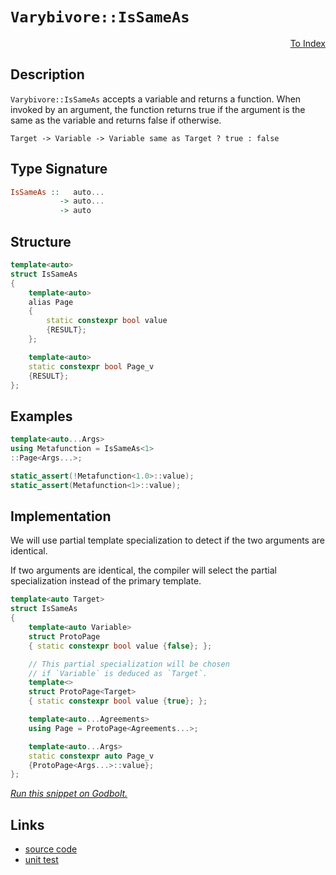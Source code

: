 <!-- Copyright 2024 Feng Mofan
SPDX-License-Identifier: Apache-2.0 -->

# `Varybivore::IsSameAs`

<p style='text-align: right;'><a href="../../../facilities/metafunctions.md#varybivore-is-same-as">To Index</a></p>

## Description

`Varybivore::IsSameAs` accepts a variable and returns a function.
When invoked by an argument, the function returns true if the argument is the same as the variable and returns false if otherwise.

<pre><code>Target -> Variable -> Variable same as Target ? true : false</code></pre>

## Type Signature

```Haskell
IsSameAs ::   auto...
           -> auto...
           -> auto
```

## Structure

```C++
template<auto>
struct IsSameAs
{
    template<auto>
    alias Page
    {
        static constexpr bool value
        {RESULT};
    };

    template<auto>
    static constexpr bool Page_v 
    {RESULT};
};
```

## Examples

```C++
template<auto...Args>
using Metafunction = IsSameAs<1>
::Page<Args...>;

static_assert(!Metafunction<1.0>::value);
static_assert(Metafunction<1>::value);
```

## Implementation

We will use partial template specialization to detect if the two arguments are identical.

If two arguments are identical, the compiler will select the partial specialization instead of the primary template.

```C++
template<auto Target>
struct IsSameAs
{
    template<auto Variable>
    struct ProtoPage
    { static constexpr bool value {false}; };

    // This partial specialization will be chosen
    // if `Variable` is deduced as `Target`.
    template<>
    struct ProtoPage<Target>
    { static constexpr bool value {true}; };

    template<auto...Agreements>
    using Page = ProtoPage<Agreements...>;

    template<auto...Args>
    static constexpr auto Page_v 
    {ProtoPage<Args...>::value};
};
```

[*Run this snippet on Godbolt.*](https://godbolt.org/#z:OYLghAFBqd5QCxAYwPYBMCmBRdBLAF1QCcAaPECAMzwBtMA7AQwFtMQByARg9KtQYEAysib0QXACx8BBAKoBnTAAUAHpwAMvAFYTStJg1DIApACYAQuYukl9ZATwDKjdAGFUtAK4sGIAMwAnKSuADJ4DJgAcj4ARpjEAVykAA6oCoRODB7evgHBaRmOAuGRMSzxif7JdpgOWUIETMQEOT5%2BQbaY9sUMjc0EpdFxCUm2TS1teZ0KE4MRwxWj1QCUtqhexMjsHASYLCkGeyb%2BbkxeRADUACrNwJgEJ9gmGgCCs8ReDpcAkgpCrEw7xerxMAHYrG9LtDLnsDkdMCczhdUJcAGrNPBMWL0J4gmGXD5fAiXZTEVBEZRMe74mHgiyEpqOZCXNAMWaYVQpYiXWKoTyXABuYi8mEu9KoYiU4IAIicGbL5SDadCAPSqm4IPAKS4pAZY2iElJ1A14ABeTF6lwA7nRDfFWQh0owVZd1Zc8FRxQA2DQY4hYnGI30enVYdBfTDoS5MHUmX23Yj3R6%2BgB0rrhh0tiNOeKhMKJ3zJFNQVJpp0TybzrwJ9MZlrwLLZHK5PL5AuF3jF9IIn0RYLl/gVA6Vbwz%2Byzx1O5yIqbnr2AxEw%2B0YBAU1YJXgyRlJ1O7/hlpPJlL3SIXS5XggUc/T/meQ%2BV%2BehmYRSJnqBvryT67vrtmDabAQW25GMUV3e4AH1BXFJ9xQhYsT3LNwv2Aa85yeEAQE7UVFQfMcRzw0E3lVAAqMjyIo1UQVIsjrmwIRrnIqjiIo1iSOYojXhfbM3xRT9v2rLcImAS4AFkHiYKgvAYeoBHFA9fn%2BQFgVOLhq0wssc2Q78bzxQiQX/ZkINjJQWggMAwHEpopJk3okS4VMNAwrCRUwFZR3eJlG2MhRTIICArMk6TZIYeznOwtz5Q4NZaE4ABWXg/A4LRSFQTg3GsaxCQ2LZuzMapeAITRorWABrEA4skRzJC4MF/A0OKNDMb1vTMAAONr9E4SReBYCQNA0UgkpStKOF4BQQEGorkui0g4FgGBEBADYCBSC5yEoNADjoBIokBThVDa70AFpvUkS5gGQFkpFTMxeCjQgSDwdA9H4QQRDEdgpBkQRFBUdQZtIXRkmtYgmBSTgeBi%2BLEuK1LOAAeQuNaSVQL1DpOs6Lquy4brMS4IA8bb6B5cxVkK4q1ggJAtpSHayAoCBafpkBgCkMw%2BDoPZiAmiBYjh2IImaABPSHeEF5hiGFhHYm0Oppp4UgtrYQQEYYWhRcBrBYi8YAzloWgJu4XgsBYQxgHELW8CXepBUwI2Us5OoLh2RWIj2WLAdoPBYjBqWPCwOHezwPrjdIO3iD5JQZX2c3vaMSm%2BAMVC0TwTBrQR40ksVt7hFEcRvtzv61Dh4H9HNlBMssfQfYmyA1lQFJeiN47ZnQE4ZVMSxrDMEaI4DLA64gNZahClwGHcTx2j0MIFnKSo9EKTIBCmPxkiX3ohnn0Yam6eWGjmVe9FH3p%2BhaLeRkSGpD6nvJr4GC%2Blivkecu2CRoY4BKhrh0bLgx07zqXWulVfGEBcCPVJvlLgKwKYzRWGsBAmAmBYESMPUg5VJD%2BFTIEfwYJJAaEkGYSQvoGremCJ7HqpA%2BrVFTN6Lg3o2qBDavQyqXA4o4O9N/QGo1xqTVINNLQVNFrU2WsjdajNmYkz2mwTgzQWCCjBMdJgrIDA7i4IEVMDlHb4CIAPV6sgPoF2kEXJQJdAa6A5qDcGYsP5f2GrwUaSNVoXEuGjGMxB5GKOUcgVRIl1GaMcgTImdMSbinymYGB/DE4iMkQkDaTNUDE1GHIhRx0fHm3UVwQaNBaDc15vzQGEsRZi1IEUqWMs5YOBKcrVcasNZw21rrfWhsSmmzjjsFK%2BAbaODtg7e6qhnZ7BKe7bocNva%2BxFgHDphUAyh0VhHKOmAY5myMPHUAcCk7UgUKndOmdGAlNzoYr6xjZDFwBilCx5cE5dysNXcZQ8G5NyyC3NuHcbk9z7gkAe9t4Ajz3mPCArgj7JFnmUS%2Bi90jL2yLfNeqRIWbznuC3ePQD4DGBV0FFAgz7zDBU/Y%2BN9ciwv/OfRFeLoHrE2G/clns7E/04O4zxSiVHm1xhorRBNwG6LCeTKJcCEFIJQZQD%2BlDqEaIIWCdhYI6qEOITVLhI1OC8KmtE4RSAVoo3ibE4g0idhyKxiwBQgoWSCn8QiWY90dFPReskQ5%2Bdjk/XkKY85OgAikCsRDY2tjYbcMRmI1GXo9XnQNUaoUprsyzCCYkkJCRuX%2BEiQI2aMSo3001cmkmWFkApBSFBdREEzUEGMh4s6nNckJHyQLIWUsSllOlrLeW1TEkqwIHUzWnTMA6z1mIFpYc2mrOmaQLp%2B9elwydsgF2wzBCjK9j7P2wsplB1mSUhZzpllx2EonKgydtlpwzlnA5Bi7USBOb9J1pdXW%2BMrt3O5tdfmpSeUBTgqo26XtuRYXuDj%2B7PR%2BfXDF%2B9nCAonui0FiwF7r3hVkdFG8siP1A7%2BkK2L0Un1RSS3FsHiWtBhfih%2BpLQMv0pV9L18qHH0sDZcYNxqw17AjWAy1kCeUJvgaQRByDRhoIob1EAZgNH%2BH8HFRqNUBo8bBAwoj8Mxq2D4QxsqIBJBxWwXFNqzVAiSECHVXBXB/BdQ4P4b1CrxNSa03dUTPDeWCLWBHDIzhJBAA%3D%3D%3D)

## Links

- [source code](../../../../conceptrodon/varybivore/is_same_as.hpp)
- [unit test](../../../../tests/unit/metafunctions/varybivore/is_same_as.test.hpp)
